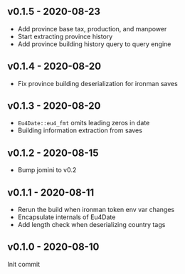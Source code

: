 ## v0.1.5 - 2020-08-23

- Add province base tax, production, and manpower
- Start extracting province history
- Add province building history query to query engine

## v0.1.4 - 2020-08-20

- Fix province building deserialization for ironman saves

## v0.1.3 - 2020-08-20

- `Eu4Date::eu4_fmt` omits leading zeros in date
- Building information extraction from saves

## v0.1.2 - 2020-08-15

- Bump jomini to v0.2

## v0.1.1 - 2020-08-11

- Rerun the build when ironman token env var changes
- Encapsulate internals of Eu4Date
- Add length check when deserializing country tags

## v0.1.0 - 2020-08-10

Init commit
